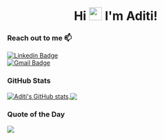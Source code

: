 <!--  HeadLine -->
<h1 align="center">Hi <img src="https://raw.githubusercontent.com/iampavangandhi/iampavangandhi/master/gifs/Hi.gif" width="30px"> I'm Aditi!</h1>
<!--  HeadLine Ends -->

### Reach out to me 📫
  [![Linkedin Badge](https://img.shields.io/badge/-AditiJoshi-blue?style=flat-square&logo=Linkedin&logoColor=white&link=https://www.linkedin.com/in/aadiiitiii/)](https://www.linkedin.com/in/aadiiitiii/) <br>
  [![Gmail Badge](https://img.shields.io/badge/-aditisjoshi14@gmail.com-d14836?style=flat-square&logo=Gmail&logoColor=white&link=mailto:aditisjoshi14@gmail.com)](mailto:aditisjoshi14@gmail.com)


### GitHub Stats
<a href="https://github.com/anuraghazra/github-readme-stats">
  <img align="center" src="https://github-readme-stats.anuraghazra1.vercel.app/api?username=aadiiitiii&show_icons=true&include_all_commits=true&theme=prussian" alt="Aditi's GitHub stats" />
</a>

<a href="https://github.com/anuraghazra/github-readme-stats">
  <img align="center" src="https://github-readme-stats.vercel.app/api/top-langs/?username=aadiiitiii&layout=compact&theme=prussian" />
</a>

### Quote of the Day

<a href="https://github.com/piyushsuthar/github-readme-quotes">
  <img align="center" src="https://quotes-github-readme.vercel.app/api?type=horizontal" />
</a>
